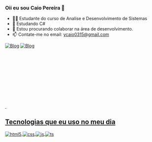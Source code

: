 ### Oii eu sou Caio Pereira 👋
- 👨‍🎓 Estudante do curso de Analise e Desenvolvimento de Sistemas
- 🌱 Estudando C#
- 👯 Estou procurando colaborar na área de desenvolvimento.
- 📫 Contate-me no email: ycaio0315@gmail.com

[![Blog](https://img.shields.io/badge/LinkedIn-0077B5?style=for-the-badge&logo=linkedin&logoColor=white)](https://br.linkedin.com/in/vismar-flores-65b220248)
[![Blog](https://img.shields.io/badge/Instagram-E4405F?style=for-the-badge&logo=instagram&logoColor=white)](https://www.instagram.com/flors_vismar/)

<div>
  <a href="https://github.com/ycaiooo">
  <img height="180em" scr="https://github-readme-stats.vercel.app/api?username=rafaballerini&show_icon=true&theme=dracula&include_all_commints=true&count_private=true"/>
  <img height="180em" scr="https://github-readme-stats.vercel.app/api/top-langs/?username=rafaballerini&layout=compact&langs_count=168theme=dracula"/>
</div>

## Tecnologias que eu uso no meu dia

<div style="display: inline_block">
  <img align="center" alt="html5" src="https://img.shields.io/badge/HTML5-E34F26?style=for-the-badge&logo=html5&logoColor=white" />
  <img align="center" alt="css" src="https://img.shields.io/badge/CSS3-1572B6?style=for-the-badge&logo=css3&logoColor=white" />
  <img align="center" alt="js" src="https://img.shields.io/badge/Python-14354C?style=for-the-badge&logo=python&logoColor=white" />
  <img align="center" alt="ts" src="https://img.shields.io/badge/C-00599C?style=for-the-badge&logo=c&logoColor=white" />
</div><br/>
